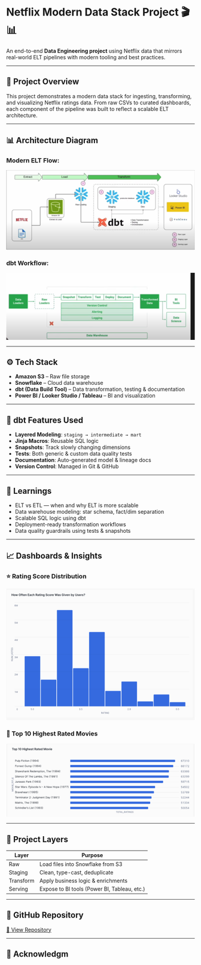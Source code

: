 # Netflix Modern Data Stack Project 🎬📊

An end-to-end **Data Engineering project** using Netflix data that mirrors real-world ELT pipelines with modern tooling and best practices.

---

## 🚀 Project Overview

This project demonstrates a modern data stack for ingesting, transforming, and visualizing Netflix ratings data. From raw CSVs to curated dashboards, each component of the pipeline was built to reflect a scalable ELT architecture.

---

## 📊 Architecture Diagram

### Modern ELT Flow:
![ELT Architecture](https://github.com/Ayushs10/netflix-dbt-project/blob/main/arch.png?raw=true)

### dbt Workflow:
![dbt Flow](https://github.com/Ayushs10/netflix-dbt-project/blob/main/arch2.png?raw=true)

---

## ⚙️ Tech Stack

- **Amazon S3** – Raw file storage
- **Snowflake** – Cloud data warehouse
- **dbt (Data Build Tool)** – Data transformation, testing & documentation
- **Power BI / Looker Studio / Tableau** – BI and visualization

---

## 🔧 dbt Features Used

- **Layered Modeling**: `staging → intermediate → mart`
- **Jinja Macros**: Reusable SQL logic
- **Snapshots**: Track slowly changing dimensions
- **Tests**: Both generic & custom data quality tests
- **Documentation**: Auto-generated model & lineage docs
- **Version Control**: Managed in Git & GitHub

---

## 🧠 Learnings

- ELT vs ETL — when and why ELT is more scalable
- Data warehouse modeling: star schema, fact/dim separation
- Scalable SQL logic using dbt
- Deployment-ready transformation workflows
- Data quality guardrails using tests & snapshots

---

## 📈 Dashboards & Insights

### ⭐ Rating Score Distribution
![Rating Distribution](https://github.com/Ayushs10/netflix-dbt-project/blob/main/Rating_dist.png?raw=true)

### 🎥 Top 10 Highest Rated Movies
![Top 10 Movies](https://github.com/Ayushs10/netflix-dbt-project/blob/main/Top_10_movies.png?raw=true)

---

## 📁 Project Layers

| Layer      | Purpose                                      |
|------------|----------------------------------------------|
| Raw        | Load files into Snowflake from S3            |
| Staging    | Clean, type-cast, deduplicate                |
| Transform  | Apply business logic & enrichments           |
| Serving    | Expose to BI tools (Power BI, Tableau, etc.) |

---

## 📎 GitHub Repository

[🔗 View Repository](https://github.com/Ayushs10/netflix-dbt-project)

---

## 🙌 Acknowledgm
